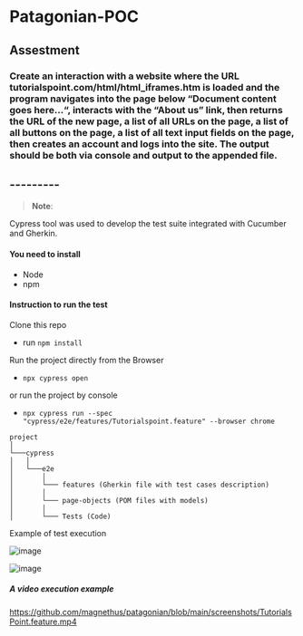 #   Patagonian-POC
 

## Assestment
### Create an interaction with a website where the URL tutorialspoint.com/html/html_iframes.htm is loaded and the program navigates into the page below “Document content goes here…“, interacts with the “About us” link, then returns the URL of the new page, a list of all URLs on the page, a list of all buttons on the page, a list of all text input fields on the page, then creates an account and logs into the site. The output should be both via console and output to the appended file.

 
## ---------

> **Note**:
 
Cypress tool was used to develop the test suite integrated with Cucumber and Gherkin.


#### You need to install

* Node
* npm


#### Instruction to run the test

Clone this repo
+ run `npm install`


Run the project directly from the Browser

+ `npx cypress open`

or run the project by console

+ `npx cypress run --spec "cypress/e2e/features/Tutorialspoint.feature" --browser chrome`




```
project  
│
└───cypress
│   │
│   └───e2e
│       │
│       └─── features (Gherkin file with test cases description)
│       │
│       └─── page-objects (POM files with models)
│       │
│       └─── Tests (Code)

```


Example of test execution

![image](.https://github.com/magnethus/patagonian/blob/main/screenshots/Patagonian1.png)

![image](.https://github.com/magnethus/patagonian/blob/main/screenshots/Patagonian2.png)

##### A video execution example

 https://github.com/magnethus/patagonian/blob/main/screenshots/TutorialsPoint.feature.mp4
